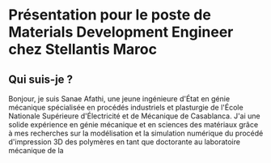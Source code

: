 # Présentation pour le poste de Materials Development Engineer chez Stellantis Maroc

## Qui suis-je ?

Bonjour, je suis Sanae Afathi, une jeune ingénieure d'État en génie mécanique spécialisée en procédés industriels et plasturgie de l'École Nationale Supérieure d'Électricité et de Mécanique de Casablanca. J'ai une solide expérience en génie mécanique et en sciences des matériaux grâce à mes recherches sur la modélisation et la simulation numérique du procédé d'impression 3D des polymères en tant que doctorante au laboratoire mécanique de la
